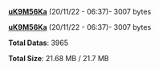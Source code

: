 [**uK9M56Ka**](/data/uK9M56Ka.txt) (20/11/22 - 06:37)- 3007 bytes

[**uK9M56Ka**](/data/uK9M56Ka.txt) (20/11/22 - 06:37)- 3007 bytes

**Total Datas**: 3965

**Total Size**: 21.68 MB / 21.7 MB